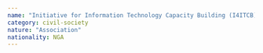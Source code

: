 ```yaml
---
name: "Initiative for Information Technology Capacity Building (I4ITCB)"
category: civil-society
nature: "Association"
nationality: NGA
---
```


